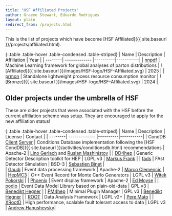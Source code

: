 ```yaml
---
title: "HSF Affiliated Projects"
author: Graeme Stewart, Eduardo Rodrigues
layout: plain
redirect_from: /projects.html
---
```


This is the list of projects which have become [HSF Affiliated]({{ site.baseurl }}/projects/affiliated.html).

{:.table .table-hover .table-condensed .table-striped}
| Name | Description | Affiliation | Year |
| --------| ------------- |----------|-----------|
| [nnpdf](https://github.com/NNPDF/nnpdf) | Machine Learning framework for global analyses of parton distributions | ![Affiliated]({{ site.baseurl }}/images/HSF-logo/HSF-Affiliated.svg) | 2025 |
| [prmon](https://github.com/HSF/prmon) | Standalone lightweight process resource consumption monitor | ![Bronze]({{ site.baseurl }}/images/HSF-logo/HSF-Affiliated.svg) | 2024 |

## Older projects under the umbrella of HSF

These are older projects that were associated with the HSF before the current affiliation scheme was setup. They are encouraged to apply for the new affiliation status!

{:.table .table-hover .table-condensed .table-striped}
| Name  | Description | License | Contact |
| --------| ------------- |----------|-----------|
| CondDB [Client](https://github.com/BNLNPPS/nopayloadclient/) [Server](https://github.com/BNLNPPS/nopayloaddb) | Conditions Database implementation following the [HSF CondDB]({{ site.baseurl }}/activities/conditionsdb.html) recommendations | Apache-2 | [Lino Gerlach](mailto:lino.oscar.gerlach@cern.ch) and [Ruslan Mashinistov](mailto:ruslan.mashinistov@cern.ch) |
| [DD4hep](https://github.com/AIDASoft/DD4hep)   | Generic Detector Description toolkit for HEP  | LGPL v3 | [Markus Frank](mailto:marks.frank@cern.ch) |
| [fads](https://pkg.go.dev/go-hep.org/x/hep/fads?tab=doc)          | FAst Detector Simulation  | BSD-3 | [Sebastien Binet](mailto:binet@cern.ch) |  
| [Gaudi](http://gaudi.web.cern.ch/gaudi/)          | Event data processing framework | Apache-2 | [Marco Clemencic](mailto:marco.clemencic@cern.ch) |  
| [HepMC3](https://gitlab.cern.ch/hepmc/HepMC3) | C++ Event Record for Monte Carlo Generators | LGPL v3 | [Witek Pokorski](mailto:witold.pokorski@cern.ch) |
| [Phoenix](https://github.com/HSF/phoenix) | Event display framework | Apache-2 | [Ed Moyse](mailto:Edward.Moyse@cern.ch) |
| [podio](https://github.com/AIDASoft/podio) | Event Data Model Library based on plain-old-data | GPL v3 | [Benedikt Hegner](mailto:benedikt.hegner@cern.ch) |
| [PM4hep](https://github.com/hegner/PM4hep) | Minimal Plugin Manager | GPL v3 | [Benedikt Hegner](mailto:benedikt.hegner@cern.ch) |
| [ROOT](https://root.cern.ch/)            | Data Analysis Framework | LGPL v2+ | [Pere Mato](mailto:pere.mato@cern.ch) |
| [XRootD](https://xrootd.slac.stanford.edu/)     | High performance, scalable fault tolerant access to data  | LGPL v3 | [Andrew Hanushevsky](mailto:abh@stanford.edu)|
